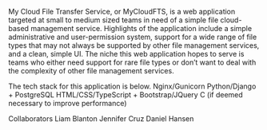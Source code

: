 My Cloud File Transfer Service, or MyCloudFTS, is a web application targeted at small to medium sized teams in need of a simple file cloud-based management service. Highlights of the application include a simple administrative and user-permission system, support for a wide range of file types that may not always be supported by other file management services, and a clean, simple UI. The niche this web application hopes to serve is teams who either need support for rare file types or don’t want to deal with the complexity of other file management services.

The tech stack for this application is below.
Nginx/Gunicorn
Python/Django + PostgreSQL
HTML/CSS/TypeScript + Bootstrap/JQuery
C (if deemed necessary to improve performance)

Collaborators
Liam Blanton
Jennifer Cruz
Daniel Hansen

